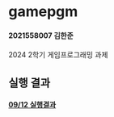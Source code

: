 # gamepgm
#### 2021558007 김한준
2024 2학기 게임프로그래밍 과제



## 실행 결과
#### [09/12 실행결과](https://github.com/G0guMa/gamepgm/blob/main/0912/readme.md)
